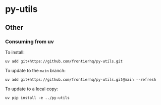 # py-utils

## Other

### Consuming from uv

To install:

`uv add git+https://github.com/frontierhq/py-utils.git`

To update to the `main` branch:

`uv add git+https://github.com/frontierhq/py-utils.git@main --refresh`

To update to a local copy:

`uv pip install -e ../py-utils`
